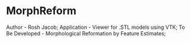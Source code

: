 MorphReform
===========
Author - Rosh Jacob;
Application - Viewer for .STL models using VTK;
To Be Developed - Morphological Reformation by Feature Estimates;
